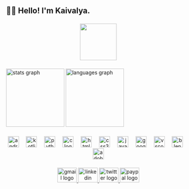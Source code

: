 <h2 align="left">👋🏻 Hello! I'm Kaivalya.</h2>

###

<div align="center">
  <img height="100" src="https://media.tenor.com/8HaTOA3o0OoAAAAj/pixel-cat.gif"  />
</div>

###

<div align="left">
  <img src="https://github-readme-stats.vercel.app/api?username=KaivalyaBeohar&hide_title=false&hide_rank=false&show_icons=true&include_all_commits=true&count_private=true&disable_animations=false&theme=merko&locale=en&hide_border=false&custom_title=Kaivalya's%20GitHub%20Stats:" height="159" alt="stats graph"  />
  <img src="https://github-readme-stats.vercel.app/api/top-langs?username=KaivalyaBeohar&locale=en&hide_title=false&layout=compact&card_width=320&langs_count=5&theme=merko&hide_border=false&custom_title=Most%20Used%20Languages:" height="159" alt="languages graph"  />
</div>

###

<div align="center">
  <img src="https://cdn.jsdelivr.net/gh/devicons/devicon/icons/androidstudio/androidstudio-original.svg" height="30" alt="androidstudio logo"  />
  <img width="12" />
  <img src="https://cdn.jsdelivr.net/gh/devicons/devicon/icons/kotlin/kotlin-original.svg" height="30" alt="kotlin logo"  />
  <img width="12" />
  <img src="https://cdn.jsdelivr.net/gh/devicons/devicon/icons/python/python-original.svg" height="30" alt="python logo"  />
  <img width="12" />
  <img src="https://skillicons.dev/icons?i=c" height="30" alt="c logo"  />
  <img width="12" />
  <img src="https://skillicons.dev/icons?i=html" height="30" alt="html5 logo"  />
  <img width="12" />
  <img src="https://skillicons.dev/icons?i=css" height="30" alt="css3 logo"  />
  <img width="12" />
  <img src="https://skillicons.dev/icons?i=js" height="30" alt="javascript logo"  />
  <img width="12" />
  <img src="https://cdn.jsdelivr.net/gh/devicons/devicon/icons/googlecloud/googlecloud-original.svg" height="30" alt="googlecloud logo"  />
  <img width="12" />
  <img src="https://skillicons.dev/icons?i=vscode" height="30" alt="vscode logo"  />
  <img width="12" />
  <img src="https://skillicons.dev/icons?i=blender" height="30" alt="blender logo"  />
  <img width="12" />
  <img src="https://skillicons.dev/icons?i=pr" height="30" alt="adobepremierepro logo"  />
</div>

###

<div align="center">
  <a href="mailto:kaivalya.beohar@gmail.com" target="_blank">
    <img src="https://raw.githubusercontent.com/maurodesouza/profile-readme-generator/master/src/assets/icons/social/gmail/default.svg" width="53" height="40" alt="gmail logo"  />
  </a>
  <a href="https://www.linkedin.com/in/kaivalya-beohar/" target="_blank">
    <img src="https://raw.githubusercontent.com/maurodesouza/profile-readme-generator/master/src/assets/icons/social/linkedin/default.svg" width="53" height="40" alt="linkedin logo"  />
  </a>
  <a href="https://x.com/kohese" target="_blank">
    <img src="https://raw.githubusercontent.com/maurodesouza/profile-readme-generator/master/src/assets/icons/social/twitter/default.svg" width="53" height="40" alt="twitter logo"  />
  </a href="https://www.paypal.me/PayVeki" target="_blank">
  <img src="https://raw.githubusercontent.com/maurodesouza/profile-readme-generator/master/src/assets/icons/social/paypal/default.svg" width="53" height="40" alt="paypal logo"  />
</div>

###
